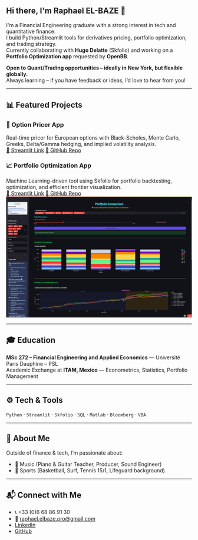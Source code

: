 ## Hi there, I'm Raphael EL-BAZE 👋

<!--
**Raphael-EL-BAZE/Raphael-EL-BAZE** is a ✨ _special_ ✨ repository because its `README.md` (this file) appears on your GitHub profile.

Here are some ideas to get you started:

- 🔭 I’m currently working on ...
- 🌱 I’m currently learning ...
- 👯 I’m looking to collaborate on ...
- 🤔 I’m looking for help with ...
- 💬 Ask me about ...
- 📫 How to reach me: ...
- 😄 Pronouns: ...
- ⚡ Fun fact: ...
-->


I'm a Financial Engineering graduate with a strong interest in tech and quantitative finance.  
I build Python/Streamlit tools for derivatives pricing, portfolio optimization, and trading strategy.  
Currently collaborating with **Hugo Delatte** (Skfolio) and working on a **Portfolio Optimization app** requested by **OpenBB**.

**Open to Quant/Trading opportunities – ideally in New York, but flexible globally.**  
Always learning – if you have feedback or ideas, I’d love to hear from you!

---

## 📊 Featured Projects

### 🧠 Option Pricer App  
Real-time pricer for European options with Black-Scholes, Monte Carlo, Greeks, Delta/Gamma hedging, and implied volatility analysis.  
[🔗 Streamlit Link](https://finance-option-pricer.streamlit.app/)
[🔗 GitHub Repo](https://github.com/Raphael-EL-BAZE/Finance---Option-Pricer-App)

### 📈 Portfolio Optimization App  
Machine Learning-driven tool using Skfolio for portfolio backtesting, optimization, and efficient frontier visualization.  
[🔗 Streamlit Link](https://finance-portfolio-optimization.streamlit.app/)
[🔗 GitHub Repo](https://github.com/Raphael-EL-BAZE/Portfolio_Optimization_App)
![Portfolio Optimization Preview](Ptf_Optimization_Preview.png)

---

## 🎓 Education

**MSc 272 – Financial Engineering and Applied Economics** — Université Paris Dauphine – PSL  
Academic Exchange at **ITAM, Mexico** — Econometrics, Statistics, Portfolio Management

---

## ⚙️ Tech & Tools

`Python` · `Streamlit` · `Skfolio` · `SQL` · `Matlab` · `Bloomberg` · `VBA`

---

## 🎸 About Me

Outside of finance & tech, I’m passionate about:
- 🎵 Music (Piano & Guitar Teacher, Producer, Sound Engineer)
- 🏀 Sports (Basketball, Surf, Tennis 15/1, Lifeguard background)

---

## 📬 Connect with Me

- 📞 +33 (0)6 68 86 91 30  
- 📧 [raphael.elbaze.pro@gmail.com](mailto:raphael.elbaze.pro@gmail.com)
- [LinkedIn](https://www.linkedin.com/in/raphael-el-baze/)  
- [GitHub](https://github.com/Raphael-EL-BAZE/)
